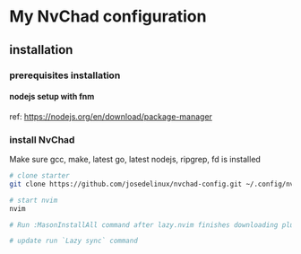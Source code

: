 # My NvChad configuration

## installation

### prerequisites installation

#### nodejs setup with fnm

ref: <https://nodejs.org/en/download/package-manager>

### install NvChad

Make sure gcc, make, latest go, latest nodejs, ripgrep, fd is installed

```bash
# clone starter
git clone https://github.com/josedelinux/nvchad-config.git ~/.config/nvim

# start nvim
nvim

# Run :MasonInstallAll command after lazy.nvim finishes downloading plugins.

# update run `Lazy sync` command
```
